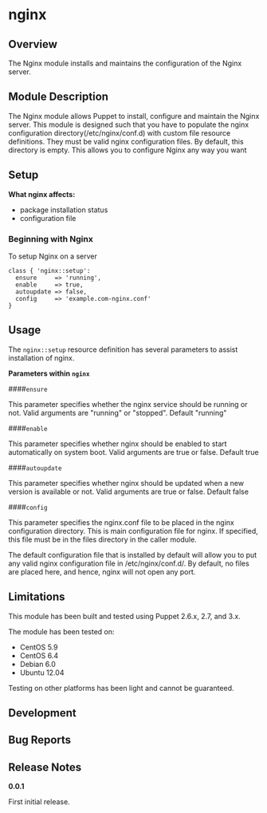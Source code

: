 nginx
====


Overview
--------

The Nginx module installs and maintains the configuration of the Nginx server.


Module Description
-------------------

The Nginx module allows Puppet to install, configure and maintain the Nginx server.
This module is designed such that you have to populate the nginx configuration directory(/etc/nginx/conf.d) with custom file resource definitions. They must be valid nginx configuration files. By default, this directory is empty. This allows you to configure Nginx any way you want


Setup
-----

**What nginx affects:**

* package installation status
* configuration file 
	
### Beginning with Nginx

To setup Nginx on a server

    class { 'nginx::setup':
      ensure     => 'running',
      enable     => true,
      autoupdate => false,
      config     => 'example.com-nginx.conf'
    }

Usage
------

The `nginx::setup` resource definition has several parameters to assist installation of nginx.

**Parameters within `nginx`**

####`ensure`

This parameter specifies whether the nginx service should be running or not.
Valid arguments are "running" or "stopped". Default "running"

####`enable`

This parameter specifies whether nginx should be enabled to start automatically on system boot.
Valid arguments are true or false. Default true

####`autoupdate`

This parameter specifies whether nginx should be updated when a new version is available or not.
Valid arguments are true or false. Default false

####`config`

This parameter specifies the nginx.conf file to be placed in the nginx configuration directory. This is main configuration file for nginx.
If specified, this file must be in the files directory in the caller module.

The default configuration file that is installed by default will allow you to put any valid nginx configuration file in /etc/nginx/conf.d/. By default, no files are placed here, and hence, nginx will not open any port.


Limitations
------------

This module has been built and tested using Puppet 2.6.x, 2.7, and 3.x.

The module has been tested on:

* CentOS 5.9
* CentOS 6.4
* Debian 6.0 
* Ubuntu 12.04

Testing on other platforms has been light and cannot be guaranteed. 

Development
------------

Bug Reports
-----------

Release Notes
--------------

**0.0.1**

First initial release.
